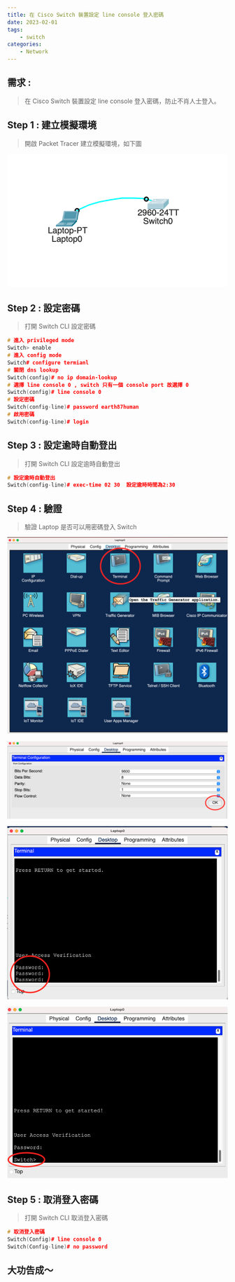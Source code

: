 ```yaml
---
title: 在 Cisco Switch 裝置設定 line console 登入密碼
date: 2023-02-01
tags: 
    - switch
categories:
    - Network
---
```


## 需求 : 

>  在 Cisco Switch 裝置設定 line console 登入密碼，防止不肖人士登入。

## Step 1  : 建立模擬環境

> 開啟 Packet Tracer 建立模擬環境，如下圖

![模擬環境](packet-tracer.png)

## Step 2  : 設定密碼

> 打開 Switch CLI 設定密碼

```c++
# 進入 privileged mode
Switch> enable
# 進入 config mode
Switch# configure termianl
# 關閉 dns lookup
Switch(config)# no ip domain-lookup
# 選擇 line console 0 , switch 只有一個 console port 故選擇 0
Switch(config)# line console 0
# 設定密碼
Switch(config-line)# password earth87human
# 啟用密碼
Switch(config-line)# login
```

## Step 3  : 設定逾時自動登出

> 打開 Switch CLI 設定逾時自動登出

```c++
# 設定逾時自動登出
Switch(config-line)# exec-time 02 30  設定逾時時間為2:30
```

## Step 4  : 驗證

> 驗證 Laptop 是否可以用密碼登入 Switch 

![選取 Terminal](step-4-1.png)

![按 OK](step-4-2.png)

![輸入密碼](step-4-3.png)

![成功連線](step-4-4.png)

## Step 5  : 取消登入密碼

> 打開 Switch CLI 取消登入密碼

```c++
# 取消登入密碼
Switch(Config)# line console 0
Switch(Config-line)# no password  
```

## 大功告成～